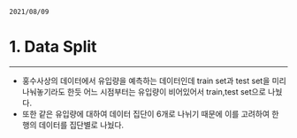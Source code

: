 `2021/08/09`
# 1. Data Split
------
- 홍수사상의 데이터에서 유입량을 예측하는 데이터인데 train set과 test set을 미리 나눠놓기라도 한듯 어느 시점부터는 유입량이 비어있어서 train,test set으로 나눴다.
- 또한 같은 유입량에 대하여 데이터 집단이 6개로 나뉘기 때문에 이를 고려하여 한 행의 데이터를 집단별로 나눴다.

